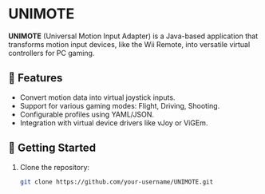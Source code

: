 # UNIMOTE

**UNIMOTE** (Universal Motion Input Adapter) is a Java-based application that transforms motion input devices, like the Wii Remote, into versatile virtual controllers for PC gaming.

## 🎯 Features

- Convert motion data into virtual joystick inputs.
- Support for various gaming modes: Flight, Driving, Shooting.
- Configurable profiles using YAML/JSON.
- Integration with virtual device drivers like vJoy or ViGEm.

## 🚀 Getting Started

1. Clone the repository:
   ```bash
   git clone https://github.com/your-username/UNIMOTE.git
